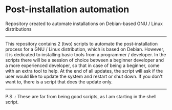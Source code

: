 # Post-installation automation
  Repository created to automate installations on Debian-based GNU / Linux distributions

---

  This repository contains 2 (two) scripts to automate the post-installation process for a GNU / Linux distribution, which is based on Debian. However, it is dedicated to installing basic tools from a programmer / developer. In the scripts there will be a session of choice between a beginner developer and a more experienced developer, so that in case of being a beginner, come with an extra tool to help. At the end of all updates, the script will ask if the user would like to update the system and restart or shut down. If you don't want to, there is a script that does the update only.
  

---

  P.S .: These are far from being good scripts, as I am starting in the shell script.